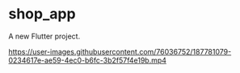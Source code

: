 # shop_app

A new Flutter project.

https://user-images.githubusercontent.com/76036752/187781079-0234617e-ae59-4ec0-b6fc-3b2f57f4e19b.mp4
